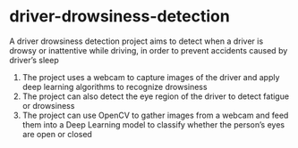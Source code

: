 # driver-drowsiness-detection
A driver drowsiness detection project aims to detect when a driver is drowsy or inattentive while driving, in order to prevent accidents caused by driver’s sleep
1. The project uses a webcam to capture images of the driver and apply deep learning algorithms to recognize drowsiness
2. The project can also detect the eye region of the driver to detect fatigue or drowsiness
3. The project can use OpenCV to gather images from a webcam and feed them into a Deep Learning model to classify whether the person’s eyes are open or closed
